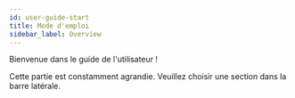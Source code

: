 ```yaml
---
id: user-guide-start
title: Mode d'emploi
sidebar_label: Overview
---
```


Bienvenue dans le guide de l'utilisateur !

Cette partie est constamment agrandie. Veuillez choisir une section dans la barre latérale.